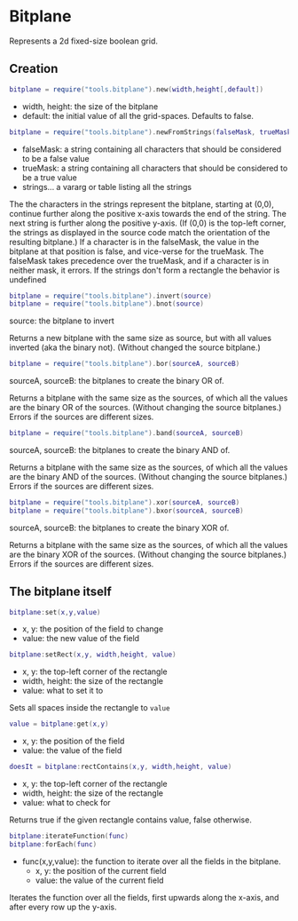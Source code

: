# Bitplane

Represents a 2d fixed-size boolean grid.

## Creation

```Lua
bitplane = require("tools.bitplane").new(width,height[,default])
```
- width, height: the size of the bitplane
- default: the initial value of all the grid-spaces. Defaults to false.


```Lua
bitplane = require("tools.bitplane").newFromStrings(falseMask, trueMask, strings...)
```
- falseMask: a string containing all characters that should be considered to be a false value
- trueMask: a string containing all characters that should be considered to be a true value
- strings... a vararg or table listing all the strings

The the characters in the strings represent the bitplane, starting at (0,0), continue further along the positive x-axis towards the end of the string.
The next string is further along the positive y-axis.
(If (0,0) is the top-left corner, the strings as displayed in the source code match the orientation of the resulting bitplane.)
If a character is in the falseMask, the value in the bitplane at that position is false, and vice-verse for the trueMask.
The falseMask takes precedence over the trueMask, and if a character is in neither mask, it errors.
If the strings don't form a rectangle the behavior is undefined

```Lua
bitplane = require("tools.bitplane").invert(source)
bitplane = require("tools.bitplane").bnot(source)
```
source: the bitplane to invert

Returns a new bitplane with the same size as source, but with all values inverted (aka the binary not). (Without changed the source bitplane.)

```Lua
bitplane = require("tools.bitplane").bor(sourceA, sourceB)
```
sourceA, sourceB: the bitplanes to create the binary OR of.

Returns a bitplane with the same size as the sources, of which all the values are the binary OR of the sources. (Without changing the source bitplanes.)
Errors if the sources are different sizes.

```Lua
bitplane = require("tools.bitplane").band(sourceA, sourceB)
```
sourceA, sourceB: the bitplanes to create the binary AND of.

Returns a bitplane with the same size as the sources, of which all the values are the binary AND of the sources. (Without changing the source bitplanes.)
Errors if the sources are different sizes.

```Lua
bitplane = require("tools.bitplane").xor(sourceA, sourceB)
bitplane = require("tools.bitplane").bxor(sourceA, sourceB)
```
sourceA, sourceB: the bitplanes to create the binary XOR of.

Returns a bitplane with the same size as the sources, of which all the values are the binary XOR of the sources. (Without changing the source bitplanes.)
Errors if the sources are different sizes.

## The bitplane itself

```Lua
bitplane:set(x,y,value)
```
- x, y: the position of the field to change
- value: the new value of the field

```Lua
bitplane:setRect(x,y, width,height, value)
```
- x, y: the top-left corner of the rectangle
- width, height: the size of the rectangle
- value: what to set it to

Sets all spaces inside the rectangle to `value`

```Lua
value = bitplane:get(x,y)
```
- x, y: the position of the field
- value: the value of the field

```Lua
doesIt = bitplane:rectContains(x,y, width,height, value)
```
- x, y: the top-left corner of the rectangle
- width, height: the size of the rectangle
- value: what to check for

Returns true if the given rectangle contains value, false otherwise.

```Lua
bitplane:iterateFunction(func)
bitplane:forEach(func)
```
- func(x,y,value): the function to iterate over all the fields in the bitplane.
	- x, y: the position of the current field
	- value: the value of the current field
	
Iterates the function over all the fields, first upwards along the x-axis, and after every row up the y-axis.
